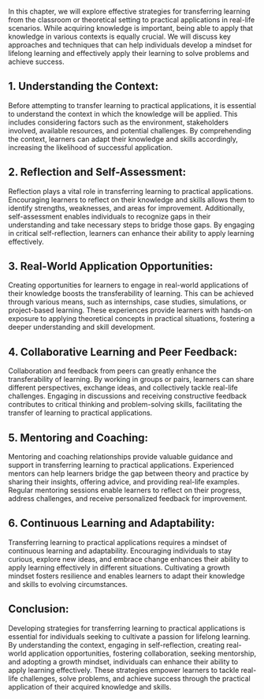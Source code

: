 
In this chapter, we will explore effective strategies for transferring learning from the classroom or theoretical setting to practical applications in real-life scenarios. While acquiring knowledge is important, being able to apply that knowledge in various contexts is equally crucial. We will discuss key approaches and techniques that can help individuals develop a mindset for lifelong learning and effectively apply their learning to solve problems and achieve success.

## 1\. Understanding the Context:

Before attempting to transfer learning to practical applications, it is essential to understand the context in which the knowledge will be applied. This includes considering factors such as the environment, stakeholders involved, available resources, and potential challenges. By comprehending the context, learners can adapt their knowledge and skills accordingly, increasing the likelihood of successful application.

## 2\. Reflection and Self-Assessment:

Reflection plays a vital role in transferring learning to practical applications. Encouraging learners to reflect on their knowledge and skills allows them to identify strengths, weaknesses, and areas for improvement. Additionally, self-assessment enables individuals to recognize gaps in their understanding and take necessary steps to bridge those gaps. By engaging in critical self-reflection, learners can enhance their ability to apply learning effectively.

## 3\. Real-World Application Opportunities:

Creating opportunities for learners to engage in real-world applications of their knowledge boosts the transferability of learning. This can be achieved through various means, such as internships, case studies, simulations, or project-based learning. These experiences provide learners with hands-on exposure to applying theoretical concepts in practical situations, fostering a deeper understanding and skill development.

## 4\. Collaborative Learning and Peer Feedback:

Collaboration and feedback from peers can greatly enhance the transferability of learning. By working in groups or pairs, learners can share different perspectives, exchange ideas, and collectively tackle real-life challenges. Engaging in discussions and receiving constructive feedback contributes to critical thinking and problem-solving skills, facilitating the transfer of learning to practical applications.

## 5\. Mentoring and Coaching:

Mentoring and coaching relationships provide valuable guidance and support in transferring learning to practical applications. Experienced mentors can help learners bridge the gap between theory and practice by sharing their insights, offering advice, and providing real-life examples. Regular mentoring sessions enable learners to reflect on their progress, address challenges, and receive personalized feedback for improvement.

## 6\. Continuous Learning and Adaptability:

Transferring learning to practical applications requires a mindset of continuous learning and adaptability. Encouraging individuals to stay curious, explore new ideas, and embrace change enhances their ability to apply learning effectively in different situations. Cultivating a growth mindset fosters resilience and enables learners to adapt their knowledge and skills to evolving circumstances.

## Conclusion:

Developing strategies for transferring learning to practical applications is essential for individuals seeking to cultivate a passion for lifelong learning. By understanding the context, engaging in self-reflection, creating real-world application opportunities, fostering collaboration, seeking mentorship, and adopting a growth mindset, individuals can enhance their ability to apply learning effectively. These strategies empower learners to tackle real-life challenges, solve problems, and achieve success through the practical application of their acquired knowledge and skills.
